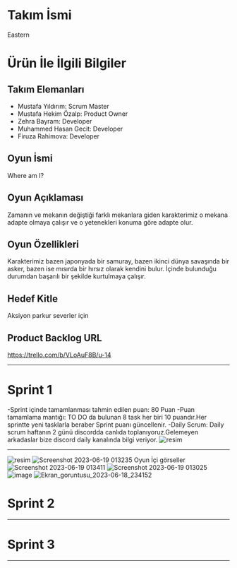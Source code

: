 # **Takım İsmi**

Eastern

# Ürün İle İlgili Bilgiler

## Takım Elemanları


- Mustafa Yıldırım: Scrum Master
- Mustafa Hekim Özalp: Product Owner
- Zehra Bayram: Developer
- Muhammed Hasan Gecit: Developer
- Firuza Rahimova: Developer

## Oyun İsmi

Where am I? 

## Oyun Açıklaması

Zamanın ve mekanın değiştiği farklı mekanlara giden karakterimiz o mekana adapte olmaya çalışır ve o yetenekleri konuma göre adapte olur. 

## Oyun Özellikleri

Karakterimiz bazen japonyada bir samuray, bazen ikinci dünya savaşında bir asker, bazen ise mısırda bir hırsız olarak kendini bulur. İçinde bulunduğu durumdan başarılı bir şekilde kurtulmaya çalışır.

## Hedef Kitle

Aksiyon parkur severler için

## Product Backlog URL

https://trello.com/b/VLoAuF8B/u-14

---

# Sprint 1
-Sprint içinde tamamlanması tahmin edilen puan: 80 Puan
-Puan tamamlama mantığı: TO DO da bulunan 8 task her biri 10 puandır.Her sprintte yeni tasklarla beraber Sprint puanı güncellenir.
-Daily Scrum: Daily scrum haftanın 2 günü discordda canlıda toplanıyoruz.Gelemeyen arkadaslar bize discord daily kanalında bilgi veriyor.
![resim](https://github.com/StarsOfEast/Bootcamp/assets/72528911/aa2772ed-79b5-47b0-b81e-8a718244c851)



---
![resim](https://github.com/StarsOfEast/Bootcamp/assets/72528911/3e8a0e87-9ca3-4c48-8538-68326dbc01c0)
![Screenshot 2023-06-19 013235](https://github.com/StarsOfEast/Bootcamp/assets/72528911/dfe7aeec-b677-4863-b4f8-d0ff0c2c24fb)
Oyun İçi görseller
![Screenshot 2023-06-19 013411](https://github.com/StarsOfEast/Bootcamp/assets/72528911/78908850-8ebd-4040-9beb-f2dc54334126)
![Screenshot 2023-06-19 013025](https://github.com/StarsOfEast/Bootcamp/assets/72528911/93c257b9-febe-4d7e-b78f-2df304ddf8c8)
![image](https://github.com/StarsOfEast/Bootcamp/assets/72528911/f5586ba7-5853-4313-a291-b834bae03fc2)
![Ekran_goruntusu_2023-06-18_234152](https://github.com/StarsOfEast/Bootcamp/assets/72528911/377e373f-bfcb-4065-8e58-ddb7b58fa13d)

# Sprint 2


---

# Sprint 3

---
